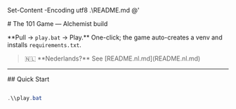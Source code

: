 Set-Content -Encoding utf8 .\\README.md @'

\# The 101 Game — Alchemist build



\*\*Pull → `play.bat` → Play.\*\* One-click; the game auto-creates a venv and installs `requirements.txt`.



> 🇳🇱 \*\*Nederlands?\*\* See \[README.nl.md](README.nl.md)



---



\## Quick Start

```powershell

.\\play.bat



